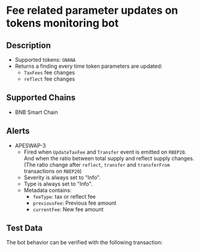 #  Fee related parameter updates on tokens monitoring bot

## Description

- Supported tokens: `GNANA`
- Returns a finding every time token parameters are updated:
    - `TaxFees` fee changes
    - `reflect` fee changes

## Supported Chains

- BNB Smart Chain

## Alerts
- APESWAP-3
  - Fired when `UpdateTaxFee` and `Transfer` event is emitted on  `RBEP20`. And  when the ratio between total supply and reflect supply changes. (The ratio change after `reflect`, `transfer` and `transferFrom` transactions on `RBEP20`)
  - Severity is always set to "Info".
  - Type is always set to "Info".
  - Metadata contains:
    - `feeType`: tax or reflect fee
    - `previousFee`: Previous fee amount
    - `currentFee`: New fee amount

## Test Data

The bot behavior can be verified with the following transaction:

